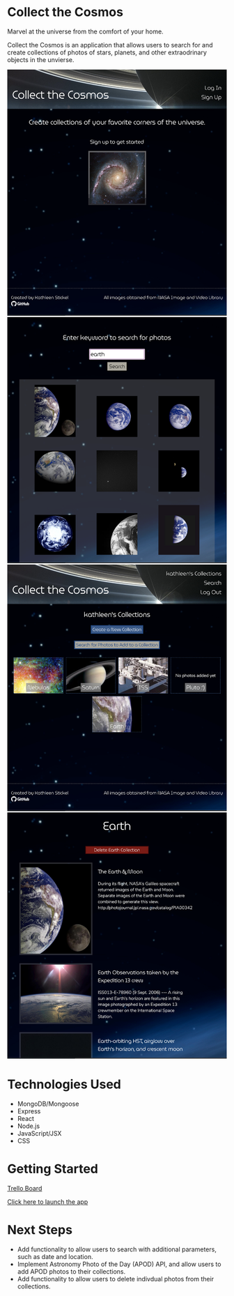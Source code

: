 # Collect the Cosmos
Marvel at the universe from the comfort of your home.

Collect the Cosmos is an application that allows users to search for and create collections of photos of stars, planets, and other extraodrinary objects in the unvierse.

![Landing Page](./public/assets/screenshots/landing-page.png)
![Search](./public/assets/screenshots/search.png)
![User Page](./public/assets/screenshots/user-page.png)
![Collection](./public/assets/screenshots/collection.png)

# Technologies Used
- MongoDB/Mongoose
- Express
- React
- Node.js
- JavaScript/JSX
- CSS

# Getting Started
[Trello Board](https://trello.com/b/k8mpHRKw/project-4-collect-the-cosmos)

[Click here to launch the app](https://collect-the-cosmos.herokuapp.com/)

# Next Steps
- Add functionality to allow users to search with additional parameters, such as date and location.
- Implement Astronomy Photo of the Day (APOD) API, and allow users to add APOD photos to their collections.
- Add functionality to allow users to delete indivdual photos from their collections.